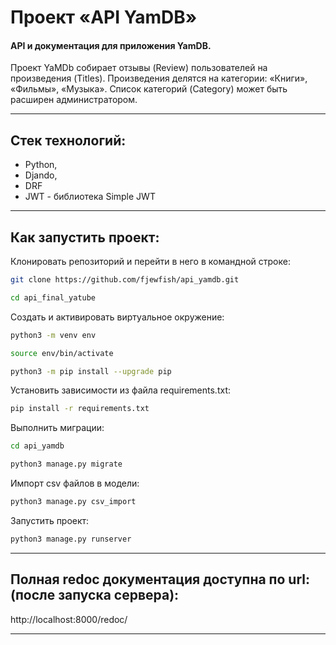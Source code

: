 # Проект «API YamDB»
#### API и документация для приложения YamDB.
Проект YaMDb собирает отзывы (Review) пользователей на произведения (Titles). Произведения делятся на категории: «Книги», «Фильмы», «Музыка». Список категорий (Category) может быть расширен администратором.
___
## Стек технологий:
- Python,
- Djando,
- DRF
- JWT - библиотека Simple JWT
___
## Как запустить проект:

Клонировать репозиторий и перейти в него в командной строке:

```bash
git clone https://github.com/fjewfish/api_yamdb.git 
```

```bash
cd api_final_yatube
```

Cоздать и активировать виртуальное окружение:

```bash
python3 -m venv env
```

```bash
source env/bin/activate
```

```bash
python3 -m pip install --upgrade pip
```

Установить зависимости из файла requirements.txt:

```bash
pip install -r requirements.txt
```

Выполнить миграции:

```bash
cd api_yamdb
```

```bash
python3 manage.py migrate
```

Импорт csv файлов в модели:

```bash
python3 manage.py csv_import
```

Запустить проект:

```bash
python3 manage.py runserver
```

***
## Полная redoc документация доступна по url: (после запуска сервера):
http://localhost:8000/redoc/
***
